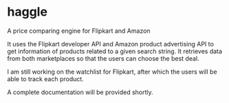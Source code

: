 # haggle
A price comparing engine for Flipkart and Amazon

It uses the Flipkart developer API and Amazon product advertising API to get information of products related to a given search
string. It retrieves data from both marketplaces so that the users can choose the best deal.

I am still working on the watchlist for Flipkart, after which the users will be able to track each product.

A complete documentation will be provided shortly.
